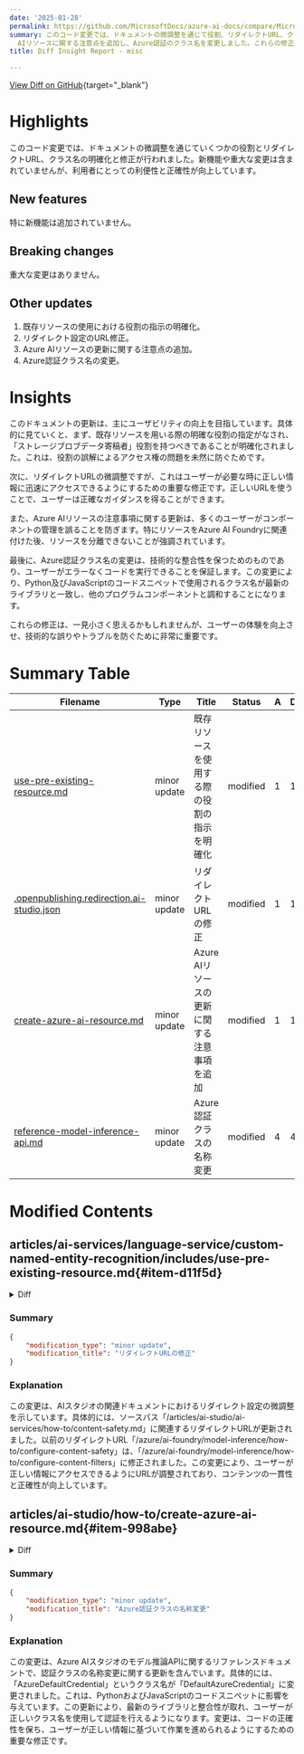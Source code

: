 ```yaml
---
date: '2025-01-28'
permalink: https://github.com/MicrosoftDocs/azure-ai-docs/compare/MicrosoftDocs:9cc44af...MicrosoftDocs:2067774
summary: このコード変更では、ドキュメントの微調整を通じて役割、リダイレクトURL、クラス名の明確化と修正が行われました。新機能や重大な変更はなく、利用者にとっての利便性と正確性が向上しています。具体的には、既存リソースの役割の指示を明確にし、リダイレクトURLを修正し、Azure
  AIリソースに関する注意点を追加し、Azure認証のクラス名を変更しました。これらの修正は細かなものですが、ユーザーの体験を向上させるために重要です。
title: Diff Insight Report - misc

---
```


[View Diff on GitHub](https://github.com/MicrosoftDocs/azure-ai-docs/compare/MicrosoftDocs:9cc44af...MicrosoftDocs:2067774){target="_blank"}

# Highlights
このコード変更では、ドキュメントの微調整を通じていくつかの役割とリダイレクトURL、クラス名の明確化と修正が行われました。新機能や重大な変更は含まれていませんが、利用者にとっての利便性と正確性が向上しています。

## New features
特に新機能は追加されていません。

## Breaking changes
重大な変更はありません。

## Other updates
1. 既存リソースの使用における役割の指示の明確化。
2. リダイレクト設定のURL修正。
3. Azure AIリソースの更新に関する注意点の追加。
4. Azure認証クラス名の変更。

# Insights
このドキュメントの更新は、主にユーザビリティの向上を目指しています。具体的に見ていくと、まず、既存リソースを用いる際の明確な役割の指定がなされ、「ストレージブロブデータ寄稿者」役割を持つべきであることが明確化されました。これは、役割の誤解によるアクセス権の問題を未然に防ぐためです。

次に、リダイレクトURLの微調整ですが、これはユーザーが必要な時に正しい情報に迅速にアクセスできるようにするための重要な修正です。正しいURLを使うことで、ユーザーは正確なガイダンスを得ることができます。

また、Azure AIリソースの注意事項に関する更新は、多くのユーザーがコンポーネントの管理を誤ることを防ぎます。特にリソースをAzure AI Foundryに関連付けた後、リソースを分離できないことが強調されています。

最後に、Azure認証クラス名の変更は、技術的な整合性を保つためのものであり、ユーザーがエラーなくコードを実行できることを保証します。この変更により、Python及びJavaScriptのコードスニペットで使用されるクラス名が最新のライブラリと一致し、他のプログラムコンポーネントと調和することになります。

これらの修正は、一見小さく思えるかもしれませんが、ユーザーの体験を向上させ、技術的な誤りやトラブルを防ぐために非常に重要です。

# Summary Table
|  Filename  | Type |    Title    | Status | A  | D  | M  |
|------------|------|-------------|--------|----|----|----|
| [use-pre-existing-resource.md](#item-d11f5d) | minor update | 既存リソースを使用する際の役割の指示を明確化 | modified | 1 | 1 | 2 | 
| [.openpublishing.redirection.ai-studio.json](#item-c75c21) | minor update | リダイレクトURLの修正 | modified | 1 | 1 | 2 | 
| [create-azure-ai-resource.md](#item-998abe) | minor update | Azure AIリソースの更新に関する注意事項を追加 | modified | 1 | 1 | 2 | 
| [reference-model-inference-api.md](#item-9fe240) | minor update | Azure認証クラスの名称変更 | modified | 4 | 4 | 8 | 


# Modified Contents
## articles/ai-services/language-service/custom-named-entity-recognition/includes/use-pre-existing-resource.md{#item-d11f5d}

<details>
<summary>Diff</summary>
````diff
@@ -51,7 +51,7 @@ Make sure to enable **Custom text classification / Custom Named Entity Recogniti
 5. Select **Apply**.
 
 >[!Important]
-> * Make sure that your **Language resource** has **storage blob data contributor** role assigned on the storage account you are connecting.
+> Make sure that the user making changes has **storage blob data contributor** role assigned for them.
 
 ### Add required roles
 
````
</details>

### Summary

```json
{
    "modification_type": "minor update",
    "modification_title": "既存リソースを使用する際の役割の指示を明確化"
}
```

### Explanation
この変更は、ドキュメントの指示を微調整するもので、既存のリソースを使用する際に必要な役割に関する情報を明確にするものです。具体的には、データストレージアカウントに接続する際に、変更を加えるユーザーが「ストレージブロブデータ寄稿者」役割を持っているべきである旨の記述に修正が加えられました。この修正は、ユーザーが必要な権限を正確に理解し、適切に設定できるよう助けることを目的としています。変更箇所は、元の「Language resource」という表現を「変更を加えるユーザー」に変更することで、より具体的な役割の設定に焦点を当てています。

## articles/ai-studio/.openpublishing.redirection.ai-studio.json{#item-c75c21}

<details>
<summary>Diff</summary>
````diff
@@ -207,7 +207,7 @@
           },
           {
             "source_path_from_root": "/articles/ai-studio/ai-services/how-to/content-safety.md",
-            "redirect_url": "/azure/ai-foundry/model-inference/how-to/configure-content-safety",
+            "redirect_url": "/azure/ai-foundry/model-inference/how-to/configure-content-filters",
             "redirect_document_id": false
           },
           {
````
</details>

### Summary

```json
{
    "modification_type": "minor update",
    "modification_title": "リダイレクトURLの修正"
}
```

### Explanation
この変更は、AIスタジオの関連ドキュメントにおけるリダイレクト設定の微調整を示しています。具体的には、ソースパス「/articles/ai-studio/ai-services/how-to/content-safety.md」に関連するリダイレクトURLが更新されました。以前のリダイレクトURL「/azure/ai-foundry/model-inference/how-to/configure-content-safety」は、「/azure/ai-foundry/model-inference/how-to/configure-content-filters」に修正されました。この変更により、ユーザーが正しい情報にアクセスできるようにURLが調整されており、コンテンツの一貫性と正確性が向上しています。

## articles/ai-studio/how-to/create-azure-ai-resource.md{#item-998abe}

<details>
<summary>Diff</summary>
````diff
@@ -111,7 +111,7 @@ For hubs that use CMK encryption mode, you can update the encryption key to a ne
 
 ### Update Azure Application Insights and Azure Container Registry
 
-To use custom environments for Prompt Flow, you're required to configure an Azure Container Registry for your hub. To use Azure Application Insights for Prompt Flow deployments, a configured Azure Application Insights resource is required for your hub. Updating the workspace-attached Azure Container Registry or ApplicationInsights resources may break lineage of previous jobs, deployed inference endpoints, or your ability to rerun earlier jobs in the workspace. 
+To use custom environments for Prompt Flow, you're required to configure an Azure Container Registry for your hub. To use Azure Application Insights for Prompt Flow deployments, a configured Azure Application Insights resource is required for your hub. Updating the workspace-attached Azure Container Registry or Application Insights resources may break lineage of previous jobs, deployed inference endpoints, or your ability to rerun earlier jobs in the workspace. After association with an Azure AI Foundry hub, Azure Container Registry and Application Insights resources cannot be disassociated (set to null).
 
 You can use the Azure portal, Azure SDK/CLI options, or the infrastructure-as-code templates to update both Azure Application Insights and Azure Container Registry for the hub.
 
````
</details>

### Summary

```json
{
    "modification_type": "minor update",
    "modification_title": "Azure AIリソースの更新に関する注意事項を追加"
}
```

### Explanation
この変更は、Azure AIリソースの作成に関するドキュメントにおいて、更新時の注意事項を追加するものです。具体的に、Azure Container RegistryおよびAzure Application Insightsリソースの更新に際して、これらのリソースがAzure AI Foundryハブに関連付けられた後は、リソースを切り離すことができない（nullに設定できない）ことが明記されました。この情報は、リソースの管理を行うユーザーが不必要なトラブルを避けるために重要です。変更された内容は、リソース更新による影響を理解して適切に操作を行うための助けとなることを目的としています。

## articles/ai-studio/reference/reference-model-inference-api.md{#item-9fe240}

<details>
<summary>Diff</summary>
````diff
@@ -115,11 +115,11 @@ If you are using an endpoint with support for Entra ID, you can create your clie
 ```python
 import os
 from azure.ai.inference import ChatCompletionsClient
-from azure.identity import AzureDefaultCredential
+from azure.identity import DefaultAzureCredential
 
 model = ChatCompletionsClient(
     endpoint=os.environ["AZUREAI_ENDPOINT_URL"],
-    credential=AzureDefaultCredential(),
+    credential=DefaultAzureCredential(),
 )
 ```
 
@@ -151,11 +151,11 @@ For endpoint with support for Microsoft Entra ID, you can create your client as
 ```javascript
 import ModelClient from "@azure-rest/ai-inference";
 import { isUnexpected } from "@azure-rest/ai-inference";
-import { AzureDefaultCredential } from "@azure/identity";
+import { DefaultAzureCredential } from "@azure/identity";
 
 const client = new ModelClient(
     process.env.AZUREAI_ENDPOINT_URL, 
-    new AzureDefaultCredential()
+    new DefaultAzureCredential()
 );
 ```
 
````
</details>

### Summary

```json
{
    "modification_type": "minor update",
    "modification_title": "Azure認証クラスの名称変更"
}
```

### Explanation
この変更は、Azure AIスタジオのモデル推論APIに関するリファレンスドキュメントで、認証クラスの名称変更に関する更新を含んでいます。具体的には、「AzureDefaultCredential」というクラス名が「DefaultAzureCredential」に変更されました。これは、PythonおよびJavaScriptのコードスニペットに影響を与えています。この更新により、最新のライブラリと整合性が取れ、ユーザーが正しいクラス名を使用して認証を行えるようになります。変更は、コードの正確性を保ち、ユーザーが正しい情報に基づいて作業を進められるようにするための重要な修正です。


